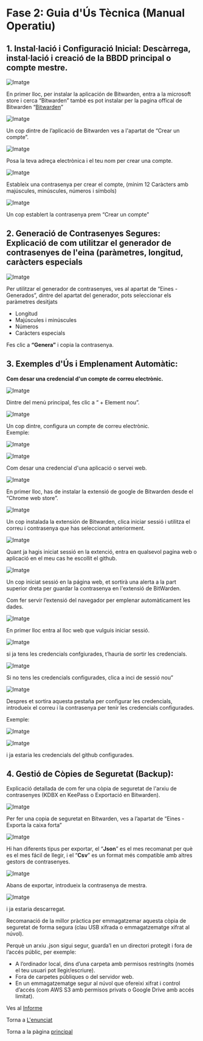 # **Fase 2: Guia d'Ús Tècnica (Manual Operatiu)**

## 1. Instal·lació i Configuració Inicial: Descàrrega, instal·lació i creació de la BBDD principal o compte mestre.

![Imatge](img/Tasca01_guia_1.png)

En primer lloc, per instalar la aplicación de Bitwarden, entra a la microsoft store i cerca “Bitwarden” també es pot instalar per la pagina offical de Bitwarden “[Bitwarden](https://bitwarden.com/download)” 

![Imatge](img/Tasca01_guia_2.png)

Un cop dintre de l’aplicació de Bitwarden ves a l'apartat de “Crear un compte”.

![Imatge](img/Tasca01_guia_3.png)

Posa la teva adreça electrònica i el teu nom per crear una compte.

![Imatge](img/tasca01_guia_4.png)

Estableix una contrasenya per crear el compte, (mínim 12 Caràcters amb majúscules, minúscules, números i símbols)

![Imatge](img/tasca01_guia_5.png)

Un cop establert la contrasenya prem “Crear un compte”

## 2. Generació de Contrasenyes Segures: Explicació de com utilitzar el generador de contrasenyes de l'eina (paràmetres, longitud, caràcters especials

![Imatge](img/tasca01_guia_6.png)

Per utilitzar el generador de contrasenyes, ves al apartat de “Eines \- Generados”, dintre del apartat del generador, pots seleccionar els paràmetres desitjats

- Longitud  
- Majúscules i minúscules  
- Números  
- Caràcters especials


Fes clic a **“**Genera**”** i copia la contrasenya.

## 3. Exemples d'Ús i Emplenament Automàtic:

**Com desar una credencial d'un compte de correu electrònic.**

![Imatge](img/Tasca01_guia_7.png)

Dintre del menú principal, fes clic a “ \+ Element nou”.

![Imatge](img/Tasca01_guia_8.png)

Un cop dintre, configura un compte de correu electrònic.  
Exemple:

![Imatge](img/Tasca01_guia_9.png)

![Imatge](img/Tasca01_guia_10.png)

Com desar una credencial d'una aplicació o servei web.

![Imatge](img/Tasca01_guia_11.png)

En primer lloc, has de instalar la extensió de google de Bitwarden desde el “Chrome web store”.

![Imatge](img/Tasca01_guia_12.png)

Un cop instalada la extensión de Bitwarden, clica iniciar sessió i utilitza el correu i contrasenya que has seleccionat anteriorment.

![Imatge](img/Tasca01_guia_13.png)

Quant ja hagis iniciat sessió en la extenció, entra en qualsevol pagina web o aplicació en el meu cas he escollit el github. 

![Imatge](img/Tasca01_guia_14.png)

Un cop iniciat sessió en la página web, et sortirà una alerta a la part superior dreta per guardar la contrasenya en l'extensió de BitWarden.

Com fer servir l’extensió del navegador per emplenar automàticament les dades.

![Imatge](img/Tasca01_guia_15.png)

En primer lloc entra al lloc web que vulguis iniciar sessió.

![Imatge](img/Tasca01_guia_16.png)

si ja tens les credencials confgiurades, t’hauria de sortir les credencials.

![Imatge](img/Tasca01_guia_17.png)

Si no tens les credencials configurades, clica a inci de sessió nou”

![Imatge](img/Tasca01_guia_18.png)

Despres et sortira aquesta pestaña per configurar les credencials, introdueix el correu i la contrasenya per tenir les credencials configurades.

Exemple: 

![Imatge](img/Tasca01_guia_19.png)

![Imatge](img/Tasca01_guia_20.png)

i ja estaria les credencials del github configurades.

## 4. Gestió de Còpies de Seguretat (Backup):  
   

Explicació detallada de com fer una còpia de seguretat de l'arxiu de contrasenyes (KDBX en KeePass o Exportació en Bitwarden).

![Imatge](img/Tasca01_guia_21.png)

Per fer una copia de seguretat en Bitwarden, ves a l’apartat de “Eines \- Exporta la caixa forta”

![Imatge](img/Tasca01_guia_22.png)

Hi han diferents tipus per exportar, el “**Json**” es el mes recomanat per què es el mes fácil de llegir, i el “**Csv**” es un format més compatible amb altres gestors de contrasenyes.  

![Imatge](img/Tasca01_guia_23.png)

Abans de exportar, introdueix la contrasenya de mestra.

![Imatge](img/Tasca01_guia_24.png)

i ja estaria descarregat.

Recomanació de la millor pràctica per emmagatzemar aquesta còpia de seguretat de forma segura (clau USB xifrada o emmagatzematge xifrat al núvol).

Perquè un arxiu .json sigui segur, guarda’l en un directori protegit i fora de l’accés públic, per exemple:

- A l’ordinador local, dins d’una carpeta amb permisos restringits (només el teu usuari pot llegir/escriure).  
- Fora de carpetes públiques o del servidor web.  
- En un emmagatzematge segur al núvol que ofereixi xifrat i control d’accés (com AWS S3 amb permisos privats o Google Drive amb accés limitat).

Ves al [Informe](informe.md)

Torna a [L'enunciat](README.md)

Torna a la pàgina [principal](../README.md)


